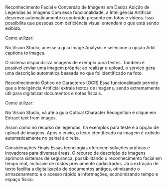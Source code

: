 Reconhecimento Facial e Conversão de Imagens em Dados
Adição de Legendas às Imagens
Com essa funcionalidade, a Inteligência Artificial descreve automaticamente o conteúdo presente em fotos e vídeos. Isso possibilita que pessoas com deficiência visual entendam o que está sendo exibido.

Como utilizar:

No Vision Studio, acesse a guia Image Analysis e selecione a opção Add captions to images.

O sistema disponibiliza imagens de exemplo para testes. Também é possível enviar uma imagem própria; ao realizar o upload, o serviço gera uma descrição automática baseada no que foi identificado na foto.

Reconhecimento Óptico de Caracteres (OCR)
Essa funcionalidade permite que a Inteligência Artificial extraia textos de imagens, sendo extremamente útil para digitalizar documentos e notas fiscais.

Como utilizar:

No Vision Studio, vá até a guia Optical Character Recognition e clique em Extract text from images.

Assim como no recurso de legendas, há exemplos para teste e a opção de upload de imagens. Após o envio, o texto identificado na imagem é exibido automaticamente no painel à direita.

Considerações Finais
Essas tecnologias oferecem soluções práticas e inovadoras para diversas áreas. O recurso de descrição de imagens aprimora sistemas de segurança, possibilitando o reconhecimento facial em tempo real, inclusive de rostos previamente cadastrados. Já a extração de texto facilita a digitalização de documentos antigos, otimizando o armazenamento e o acesso rápido a informações, economizando tempo e espaço físico.
